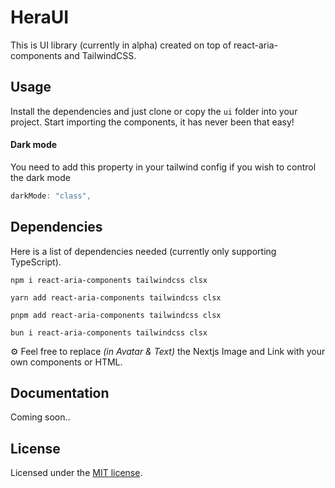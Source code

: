 # HeraUI

This is UI library (currently in alpha) created on top of react-aria-components and TailwindCSS.

## Usage

Install the dependencies and just clone or copy the `ui` folder into your project. Start importing the components, it has never been that easy!

#### Dark mode

You need to add this property in your tailwind config if you wish to control the dark mode

```js
darkMode: "class",
```

## Dependencies

Here is a list of dependencies needed (currently only supporting TypeScript).

```
npm i react-aria-components tailwindcss clsx
```
```
yarn add react-aria-components tailwindcss clsx
```
```
pnpm add react-aria-components tailwindcss clsx
```
```
bun i react-aria-components tailwindcss clsx
```

⚙️ Feel free to replace _(in Avatar & Text)_ the Nextjs Image and Link with your own components or HTML.

## Documentation

Coming soon..

## License

Licensed under the [MIT license](https://github.com/Sawangg/heraUI/blob/main/LICENSE).
